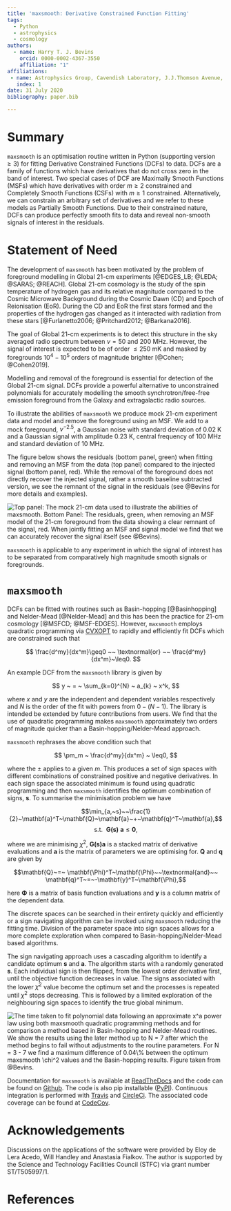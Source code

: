 ```yaml
---
title: 'maxsmooth: Derivative Constrained Function Fitting'
tags:
  - Python
  - astrophysics
  - cosmology
authors:
  - name: Harry T. J. Bevins
    orcid: 0000-0002-4367-3550
    affiliation: "1"
affiliations:
 - name: Astrophysics Group, Cavendish Laboratory, J.J.Thomson Avenue, Cambridge, CB3 0HE, UK
   index: 1
date: 31 July 2020
bibliography: paper.bib

---
```


# Summary

``maxsmooth`` is an optimisation routine written in Python (supporting version $\geq 3$)
for fitting Derivative Constrained Functions (DCFs) to data.
DCFs are a family of functions which have derivatives that do not cross
zero in the band of interest. Two special cases of DCF are Maximally Smooth Functions
(MSFs) which have derivatives with order $m \geq 2$ constrained and Completely Smooth
Functions (CSFs) with $m \geq 1$ constrained. Alternatively, we can constrain an
arbitrary set of derivatives and we
refer to these models as Partially Smooth Functions.
Due to their constrained nature, DCFs can produce perfectly smooth fits to
data and reveal non-smooth signals of interest in the residuals.

# Statement of Need

The development of ``maxsmooth`` has been motivated by the problem
of foreground modelling in Global 21-cm experiments [@EDGES_LB; @LEDA; @SARAS; @REACH].
Global 21-cm cosmology is the study of the spin temperature of hydrogen gas and
its relative magnitude compared to the Cosmic Microwave Background
during the Cosmic Dawn (CD) and Epoch of Reionisation (EoR). During the CD and EoR
the first stars formed and the properties of the hydrogen gas
changed as it interacted with radiation from these stars
[@Furlanetto2006; @Pritchard2012; @Barkana2016].

The goal of Global 21-cm experiments is to detect this
structure in the sky averaged radio spectrum between $\nu = 50$ and $200$ MHz.
However, the signal of interest is expected to be of order $\leq 250$ mK and masked by
foregrounds $10^4 - 10^5$ orders of magnitude brighter [@Cohen; @Cohen2019].

Modelling and removal of the foreground is essential for detection of
the Global 21-cm signal. DCFs provide a powerful alternative to unconstrained
polynomials for accurately modelling the smooth synchrotron/free-free emission
foreground from the Galaxy and extragalactic radio sources.

To illustrate the abilities of ``maxsmooth`` we produce mock
21-cm experiment data and model and remove the foreground using an MSF.
We add to a mock foreground, $\nu^{-2.5}$,
a Gaussian noise with standard deviation of $0.02$ K and a
Gaussian signal with amplitude $0.23$ K, central frequency of $100$ MHz
and standard deviation of $10$ MHz.

The figure below shows the residuals (bottom panel, green) when fitting
and removing an MSF from the data (top panel) compared to the injected signal
(bottom panel, red). While the removal of the foreground does not
directly recover the injected signal, rather a smooth baseline subtracted version,
we see the remnant of the signal in
the residuals (see @Bevins for more details and examples).

![**Top panel:** The mock 21-cm data used to illustrate the abilities of
``maxsmooth``. **Bottom Panel:** The residuals, green, when removing an MSF
model of the 21-cm foreground from the data showing a clear remnant of
the signal, red. When jointly fitting an MSF and signal model we find that
we can accurately recover the signal itself (see @Bevins).](example.png)

``maxsmooth`` is applicable to any experiment in which the signal of interest
has to be separated
from comparatively high magnitude smooth signals or foregrounds.

# ``maxsmooth``

DCFs can be fitted with routines such as Basin-hopping [@Basinhopping] and
Nelder-Mead [@Nelder-Mead] and this has
been the practice for 21-cm cosmology [@MSFCD; @MSF-EDGES].
However, ``maxsmooth`` employs quadratic programming via
[CVXOPT](https://pypi.org/project/cvxopt/) to
rapidly and efficiently fit DCFs which are constrained such that

$$  \frac{d^my}{dx^m}\geq0 ~~ \textnormal{or} ~~ \frac{d^my}{dx^m}~\leq0. $$

An example DCF from the ``maxsmooth`` library is given by

$$ y ~ = ~ \sum_{k=0}^{N} ~ a_{k} ~ x^k, $$

where $x$ and $y$ are the independent and dependent variables respectively and $N$
is the order of the fit with powers from $0 - (N-1)$. The library is intended
be extended by future contributions from users.
We find that the use of quadratic programming makes ``maxsmooth``
approximately two orders of magnitude quicker than a Basin-hopping/Nelder-Mead approach.

``maxsmooth`` rephrases the above condition such that

$$ \pm_m ~ \frac{d^my}{dx^m} ~ \leq0, $$

where the $\pm$ applies to a given $m$. This produces a set of sign spaces
with different combinations of constrained positive and negative derivatives. In each sign space
the associated minimum is found using quadratic programming and then ``maxsmooth``
identifies the optimum combination of signs, $\mathbf{s}$. To
summarise the minimisation problem we have

$$\min_{a,~s}~~\frac{1}{2}~\mathbf{a}^T~\mathbf{Q}~\mathbf{a}~+~\mathbf{q}^T~\mathbf{a},$$
$$\mathrm{s.t.}~~\mathbf{G(s)~a} \leq \mathbf{0},$$

where we are minimising $\chi^2$, $\mathbf{G(s)a}$ is a stacked matrix of derivative evaluations and $\mathbf{a}$
is the matrix of parameters we are optimising for. $\mathbf{Q}$ and $\mathbf{q}$
are given by

$$\mathbf{Q}~=~ \mathbf{\Phi}^T~\mathbf{\Phi}~~\textnormal{and}~~ \mathbf{q}^T~=~-\mathbf{y}^T~\mathbf{\Phi},$$

here $\mathbf{\Phi}$ is a matrix of basis function evaluations and $\mathbf{y}$
is a column matrix of the dependent data.

The discrete spaces can be searched in their entirety quickly and efficiently or
a sign navigating algorithm can be invoked using ``maxsmooth``
reducing the fitting time. Division of the parameter space into
sign spaces allows for a more complete exploration
when compared to Basin-hopping/Nelder-Mead based algorithms.

The sign navigating approach uses a cascading algorithm to identify a candidate
optimum $\mathbf{s}$ and $\mathbf{a}$. The algorithm starts with a randomly generated $\mathbf{s}$. Each
individual sign is then flipped, from the lowest order derivative first, until the
objective function decreases in value. The signs associated with the lower
$\chi^2$ value become the optimum set and the processes is repeated until
$\chi^2$ stops decreasing. This is followed by a limited exploration
of the neighbouring sign spaces to identify the true global minimum.

![The time taken to fit polynomial data following an approximate $x^a$ power law
using both ``maxsmooth`` quadratic programming methods and for comparison a method
based in Basin-hopping and Nelder-Mead routines. We show the results using the later method
up to $N = 7$ after which the method begins to fail without adjustments to the routine parameters.
For $N = 3 - 7$ we find a maximum difference of $0.04\%$ between the optimum ``maxsmooth`` $\chi^2$
values and the Basin-hopping results. Figure taken from @Bevins.](times.png)

Documentation for ``maxsmooth`` is available at [ReadTheDocs](maxsmooth.readthedocs.io/)
and the code can be
found on [Github](https://github.com/htjb/maxsmooth). The code is also pip installable
([PyPI](https://pypi.org/project/maxsmooth/)). Continuous
integration is performed with [Travis](https://travis-ci.com/github/htjb/maxsmooth)
and [CircleCi](https://circleci.com/gh/htjb/maxsmooth). The
associated code coverage can be found at [CodeCov](https://codecov.io/gh/htjb/maxsmooth).

# Acknowledgements

Discussions on the applications of the software were provided by Eloy de Lera Acedo,
Will Handley and Anastasia Fialkov. The author is supported by the Science and
Technology Facilities Council (STFC) via grant number ST/T505997/1.

# References
